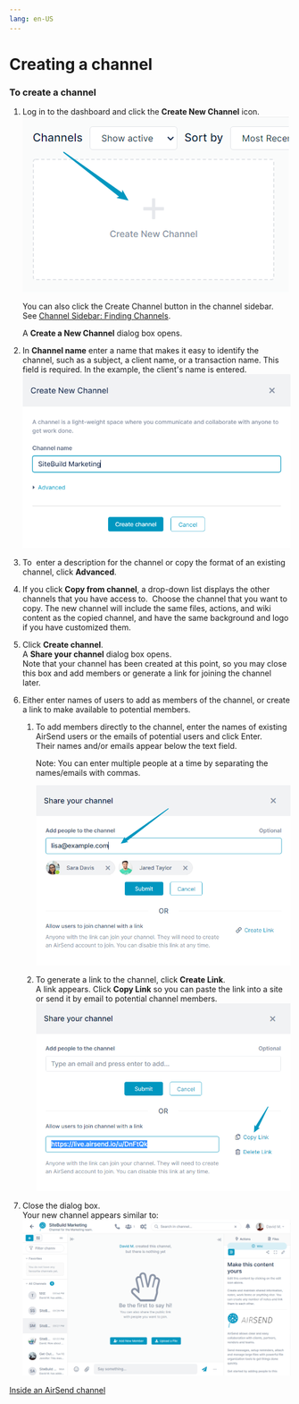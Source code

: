 ```yaml
---
lang: en-US
---
```


# Creating a channel

### To create a channel

1.  Log in to the dashboard and click the **Create New Channel** icon.  
    ![](../assets/channels/creating-a-channel/as-new-channel.png)
    
    You can also click the Create Channel button in the channel sidebar. See [Channel Sidebar: Finding Channels](/#).
    
    A **Create a New Channel** dialog box opens.
    
2.  In **Channel name** enter a name that makes it easy to identify the channel, such as a subject, a client name, or a transaction name. This field is required. In the example, the client's name is entered.  
    ![](../assets/channels/creating-a-channel/as-new-channel-name.png)  
      
    
3.  To  enter a description for the channel or copy the format of an existing channel, click **Advanced**.
4.  If you click **Copy from channel**, a drop-down list displays the other channels that you have access to.  Choose the channel that you want to copy. The new channel will include the same files, actions, and wiki content as the copied channel, and have the same background and logo if you have customized them.  
5.  Click **Create channel**.  
    A **Share your channel** dialog box opens.   
    Note that your channel has been created at this point, so you may close this box and add members or generate a link for joining the channel later.
6.  Either enter names of users to add as members of the channel, or create a link to make available to potential members.
    1.  To add members directly to the channel, enter the names of existing AirSend users or the emails of potential users and click Enter.  
        Their names and/or emails appear below the text field.
        
        Note: You can enter multiple people at a time by separating the names/emails with commas.
        
        ![](../assets/channels/creating-a-channel/as-add-people.png)  
          
        
    2.  To generate a link to the channel, click **Create Link**.  
        A link appears. Click **Copy Link** so you can paste the link into a site or send it by email to potential channel members.  
        ![](../assets/channels/creating-a-channel/as-generate-link.png)  
          
        
7.  Close the dialog box.  
    Your new channel appears similar to:  
    ![](../assets/channels/creating-a-channel/2021-02-24-15-h-54-59.png)  
      
    

[Inside an AirSend channel](/channels/inside-an-airsend-channel)